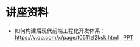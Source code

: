 # 讲座资料


- 如何构建后现代前端工程化开发体系： https://v.qq.com/x/page/t0511zl2ksk.html , [PPT](http://sznk.fcloud.store.qq.com/store_raw_download?buid=16821&uuid=af6f85f41f6f44da94cfc5883376270c&fsname=%E5%A6%82%E4%BD%95%E6%9E%84%E5%BB%BA%E5%90%8E%E7%8E%B0%E4%BB%A3%E5%89%8D%E7%AB%AF%E5%B7%A5%E7%A8%8B%E5%8C%96%E5%BC%80%E5%8F%91%E4%BD%93%E7%B3%BB.pdf)